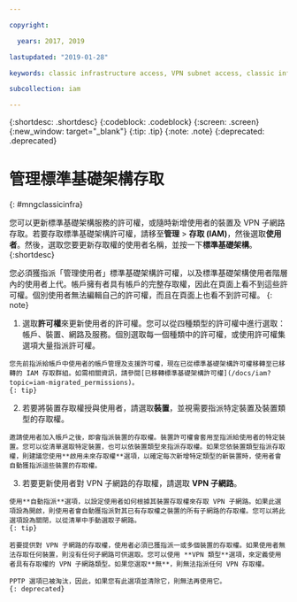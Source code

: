 ```yaml
---

copyright:

  years: 2017, 2019

lastupdated: "2019-01-28"

keywords: classic infrastructure access, VPN subnet access, classic infrastructure permissions, device access

subcollection: iam

---
```


{:shortdesc: .shortdesc}
{:codeblock: .codeblock}
{:screen: .screen}
{:new_window: target="_blank"}
{:tip: .tip}
{:note: .note}
{:deprecated: .deprecated}

# 管理標準基礎架構存取
{: #mngclassicinfra}

您可以更新標準基礎架構服務的許可權，或隨時新增使用者的裝置及 VPN 子網路存取。若要存取標準基礎架構許可權，請移至**管理** &gt; **存取 (IAM)**，然後選取**使用者**。然後，選取您要更新存取權的使用者名稱，並按一下**標準基礎架構**。
{:shortdesc}

您必須獲指派「管理使用者」標準基礎架構許可權，以及標準基礎架構使用者階層內的使用者上代。帳戶擁有者具有帳戶的完整存取權，因此在頁面上看不到這些許可權。個別使用者無法編輯自己的許可權，而且在頁面上也看不到許可權。
{: note}

  1. 選取**許可權**來更新使用者的許可權。您可以從四種類型的許可權中進行選取：帳戶、裝置、網路及服務。個別選取每一個種類中的許可權，或使用許可權集選項大量指派許可權。

    您先前指派給帳戶中使用者的帳戶管理及支援許可權，現在已從標準基礎架構許可權移轉至已移轉的 IAM 存取群組。如需相關資訊，請參閱[已移轉標準基礎架構許可權](/docs/iam?topic=iam-migrated_permissions)。
    {: tip}

  2. 若要將裝置存取權授與使用者，請選取**裝置**，並視需要指派特定裝置及裝置類型的存取權。

    邀請使用者加入帳戶之後，即會指派裝置的存取權。裝置許可權會套用至指派給使用者的特定裝置。您可以從清單選取特定裝置，也可以依裝置類型來指派存取權。如果您依裝置類型指派存取權，則建議您使用**啟用未來存取權**選項，以確定每次新增特定類型的新裝置時，使用者會自動獲指派這些裝置的存取權。

  3. 若要更新使用者對 VPN 子網路的存取權，請選取 **VPN 子網路**。

    使用**自動指派**選項，以設定使用者如何根據其裝置存取權來存取 VPN 子網路。如果此選項設為開啟，則使用者會自動獲指派對其已有存取權之裝置的所有子網路的存取權。您可以將此選項設為關閉，以從清單中手動選取子網路。
    {: tip}

    若要提供對 VPN 子網路的存取權，使用者必須已獲指派一或多個裝置的存取權。如果使用者無法存取任何裝置，則沒有任何子網路可供選取。您可以使用 **VPN 類型**選項，來定義使用者具有存取權的 VPN 子網路類型。如果您選取**無**，則無法指派任何 VPN 存取權。

    PPTP 選項已被淘汰，因此，如果您有此選項並清除它，則無法再使用它。
    {: deprecated}
